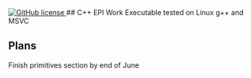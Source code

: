 <a href="=LICENSE.md">
<img src="https://img.shields.io/github/license/Jstinii/C-EPI-Work" alt="GitHub license" style="max-width:100%;">
</a>
## C++ EPI Work
Executable tested on Linux g++ and MSVC




## Plans
Finish primitives section by end of June
